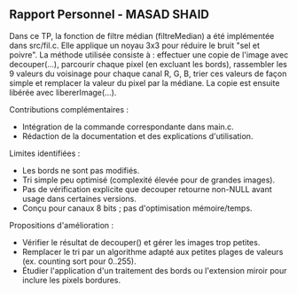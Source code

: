 ## Rapport Personnel - MASAD SHAID 

Dans ce TP, la fonction de filtre médian (filtreMedian) a été implémentée dans src/fil.c. Elle applique un noyau 3x3 pour réduire le bruit "sel et poivre". La méthode utilisée consiste à : effectuer une copie de l'image avec decouper(...), parcourir chaque pixel (en excluant les bords), rassembler les 9 valeurs du voisinage pour chaque canal R, G, B, trier ces valeurs de façon simple et remplacer la valeur du pixel par la médiane. La copie est ensuite libérée avec libererImage(...).

Contributions complémentaires :
- Intégration de la commande correspondante dans main.c.
- Rédaction de la documentation et des explications d'utilisation.

Limites identifiées :
- Les bords ne sont pas modifiés.
- Tri simple peu optimisé (complexité élevée pour de grandes images).
- Pas de vérification explicite que decouper retourne non-NULL avant usage dans certaines versions.
- Conçu pour canaux 8 bits ; pas d'optimisation mémoire/temps.

Propositions d'amélioration :
- Vérifier le résultat de decouper() et gérer les images trop petites.
- Remplacer le tri par un algorithme adapté aux petites plages de valeurs (ex. counting sort pour 0..255).
- Étudier l'application d'un traitement des bords ou l'extension miroir pour inclure les pixels bordures.

